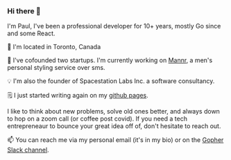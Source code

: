 ### Hi there 👋

I'm Paul, I've been a professional developer for 10+ years, mostly Go since and some React.

📍 I'm located in Toronto, Canada

🔭 I've cofounded two startups. I'm currently working on [Mannr](https://www.getmannr.com/), a men's personal styling service over sms.

💡 I'm also the founder of Spacestation Labs Inc. a software consultancy.

🗒️ I just started writing again on my [github pages](https://pxue.github.io/).

I like to think about new problems, solve old ones better, and always down to hop on a zoom call (or coffee post covid).
If you need a tech entrepreneaur to bounce your great idea off of, don't hesitate to reach out.

📫 You can reach me via my personal email (it's in my bio) or on the [Gopher Slack channel](https://gophers.slack.com/messages/general/).
